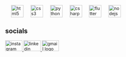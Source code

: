 <img width="15" />
<img src="https://cdn.jsdelivr.net/gh/devicons/devicon/icons/html5/html5-original.svg" height="40" alt="html5 logo"  />
<img width="15" />
<img src="https://cdn.jsdelivr.net/gh/devicons/devicon/icons/css3/css3-original.svg" height="40" alt="css3 logo"  />
<img width="15" />
<img src="https://cdn.jsdelivr.net/gh/devicons/devicon/icons/python/python-original.svg" height="40" alt="python logo"  />
<img width="15" />
<img src="https://cdn.jsdelivr.net/gh/devicons/devicon/icons/csharp/csharp-original.svg" height="40" alt="csharp logo"  />
<img width="15" />
<img src="https://cdn.jsdelivr.net/gh/devicons/devicon/icons/flutter/flutter-original.svg" height="40" alt="flutter logo"  />
<img width="15" />
<img src="https://cdn.jsdelivr.net/gh/devicons/devicon/icons/nodejs/nodejs-original.svg" height="40" alt="nodejs logo"  />
</div>


<div align="left">
<h2>socials </h2>
<a href="https://www.instagram.com/royson._/" target="_blank">
<img src="https://raw.githubusercontent.com/maurodesouza/profile-readme-generator/master/src/assets/icons/social/instagram/default.svg" width="55" height="35" alt="instagram logo"  />
</a>
<a href="https://www.linkedin.com/in/royson-salis-3ab32628a/" target="_blank">
<img src="https://raw.githubusercontent.com/maurodesouza/profile-readme-generator/master/src/assets/icons/social/linkedin/default.svg" width="55" height="35" alt="linkedin logo"  />

</a>
  <a href="mailto:roysonsalis2005@gmail.com?cc=cc@gmail.com&bcc=bcc@example.com&subject=Hello%20There&body=This%20is%20the%20message%0A%0ARegards" target="_blank">
  <a href="mailto:roysonsalis2005@gmail.com?&subject=Hello%20There&body=This%20is%20the%20message%0A%0ARegards" target="_blank">
<img src="https://raw.githubusercontent.com/maurodesouza/profile-readme-generator/master/src/assets/icons/social/gmail/default.svg" width="55" height="35" alt="gmail logo"  />
</a>
</div>

###
